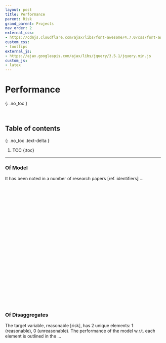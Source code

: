 ```yaml
---
layout: post
title: Performance
parent: Risk
grand_parent: Projects
nav_order: 2
external_css:
- https://cdnjs.cloudflare.com/ajax/libs/font-awesome/4.7.0/css/font-awesome.min.css
custom_css:
- tooltips
external_js:
- https://ajax.googleapis.com/ajax/libs/jquery/3.5.1/jquery.min.js
custom_js:
- latex
---
```


# Performance
{: .no_toc }

<br>

## Table of contents
{: .no_toc .text-delta }

1. TOC
{:toc}

---

### Of Model

It has been noted in a number of research papers [ref. identifiers] ...

<script type="text/javascript" src="assets/risk/roc.js"></script>
<div id="container" style="height: 350px; width: 300px; margin: 0 auto"></div>

<br>
<br>

### Of Disaggregates

The target variable, reasonable [risk], has 2 unique elements: 1 (reasonable), 0 (unreasonable).  The
performance of the model w.r.t. each element is outlined in the ...

<br>
<br>
<br>
<br>
